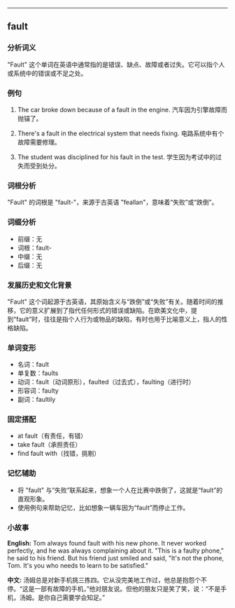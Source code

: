 
---------------
## fault
### 分析词义
"Fault" 这个单词在英语中通常指的是错误、缺点、故障或者过失。它可以指个人或系统中的错误或不足之处。

### 例句
1. The car broke down because of a fault in the engine.
   汽车因为引擎故障而抛锚了。
   
2. There's a fault in the electrical system that needs fixing.
   电路系统中有个故障需要修理。
   
3. The student was disciplined for his fault in the test.
   学生因为考试中的过失而受到处分。

### 词根分析
"Fault" 的词根是 "fault-"，来源于古英语 "feallan"，意味着“失败”或“跌倒”。

### 词缀分析
- 前缀：无
- 词根：fault-
- 中缀：无
- 后缀：无

### 发展历史和文化背景
"Fault" 这个词起源于古英语，其原始含义与“跌倒”或“失败”有关。随着时间的推移，它的意义扩展到了指代任何形式的错误或缺陷。在欧美文化中，提到“fault”时，往往是指个人行为或物品的缺陷，有时也用于比喻意义上，指人的性格缺陷。

### 单词变形
- 名词：fault
- 单复数：faults
- 动词：fault（动词原形），faulted（过去式），faulting（进行时）
- 形容词：faulty
- 副词：faultily

### 固定搭配
- at fault（有责任，有错）
- take fault（承担责任）
- find fault with（找错，挑剔）

### 记忆辅助
- 将 "fault" 与“失败”联系起来，想象一个人在比赛中跌倒了，这就是“fault”的直观形象。
- 使用例句来帮助记忆，比如想象一辆车因为“fault”而停止工作。

### 小故事
**English:**
Tom always found fault with his new phone. It never worked perfectly, and he was always complaining about it. "This is a faulty phone," he said to his friend. But his friend just smiled and said, "It's not the phone, Tom. It's you who needs to learn to be satisfied."

**中文:**
汤姆总是对新手机挑三拣四。它从没完美地工作过，他总是抱怨个不停。“这是一部有故障的手机，”他对朋友说。但他的朋友只是笑了笑，说：“不是手机，汤姆。是你自己需要学会知足。”

